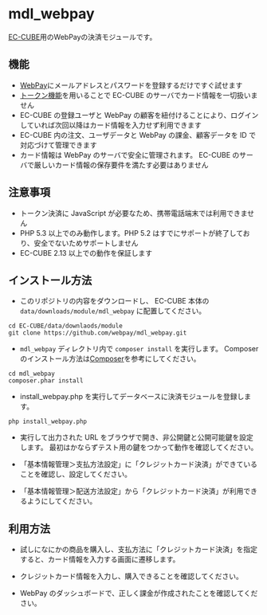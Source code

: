 # mdl_webpay

[EC-CUBE](http://www.ec-cube.net)用のWebPayの決済モジュールです。

## 機能

- [WebPay](https://webpay.jp)にメールアドレスとパスワードを登録するだけですぐ試せます
- [トークン機能](https://webpay.jp/docs/payments_with_token)を用いることで EC-CUBE のサーバでカード情報を一切扱いません
- EC-CUBE の登録ユーザと WebPay の顧客を紐付けることにより、ログインしていれば次回以降はカード情報を入力せず利用できます
- EC-CUBE 内の注文、ユーザデータと WebPay の課金、顧客データを ID で対応づけて管理できます
- カード情報は WebPay のサーバで安全に管理されます。 EC-CUBE のサーバで厳しいカード情報の保存要件を満たす必要はありません

## 注意事項

- トークン決済に JavaScript が必要なため、携帯電話端末では利用できません
- PHP 5.3 以上でのみ動作します。PHP 5.2 はすでにサポートが終了しており、安全でないためサポートしません
- EC-CUBE 2.13 以上での動作を保証します

## インストール方法

- このリポジトリの内容をダウンロードし、 EC-CUBE 本体の `data/downloads/module/mdl_webpay` に配置してください。

```
cd EC-CUBE/data/downlaods/module
git clone https://github.com/webpay/mdl_webpay.git
```

- `mdl_webpay` ディレクトリ内で `composer install` を実行します。
  Composer のインストール方法は[Composer](https://getcomposer.org/doc/00-intro.md)を参考にしてください。

```
cd mdl_webpay
composer.phar install
```

- install_webpay.php を実行してデータベースに決済モジュールを登録します。

```
php install_webpay.php
```

- 実行して出力された URL をブラウザで開き、非公開鍵と公開可能鍵を設定します。
  最初はかならずテスト用の鍵をつかって動作を確認してください。

- 「基本情報管理＞支払方法設定」に「クレジットカード決済」ができていることを確認し、設定してください。

- 「基本情報管理＞配送方法設定」から「クレジットカード決済」が利用できるようにしてください。

## 利用方法

- 試しになにかの商品を購入し、支払方法に「クレジットカード決済」を指定すると、カード情報を入力する画面に遷移します。

- クレジットカード情報を入力し、購入できることを確認してください。

- WebPay のダッシュボードで、正しく課金が作成されたことを確認してください。
